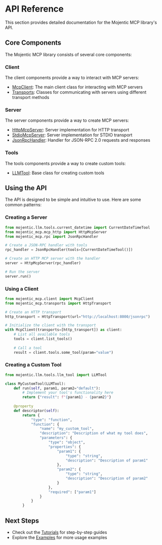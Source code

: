 # API Reference

This section provides detailed documentation for the Mojentic MCP library's API.

## Core Components

The Mojentic MCP library consists of several core components:

### Client

The client components provide a way to interact with MCP servers:

- [McpClient](client.md): The main client class for interacting with MCP servers
- [Transports](transports.md): Classes for communicating with servers using different transport methods

### Server

The server components provide a way to create MCP servers:

- [HttpMcpServer](http-server.md): Server implementation for HTTP transport
- [StdioMcpServer](stdio-server.md): Server implementation for STDIO transport
- [JsonRpcHandler](rpc.md): Handler for JSON-RPC 2.0 requests and responses

### Tools

The tools components provide a way to create custom tools:

- [LLMTool](llm-tool.md): Base class for creating custom tools

## Using the API

The API is designed to be simple and intuitive to use. Here are some common patterns:

### Creating a Server

```python
from mojentic.llm.tools.current_datetime import CurrentDateTimeTool
from mojentic_mcp.mcp_http import HttpMcpServer
from mojentic_mcp.rpc import JsonRpcHandler

# Create a JSON-RPC handler with tools
rpc_handler = JsonRpcHandler(tools=[CurrentDateTimeTool()])

# Create an HTTP MCP server with the handler
server = HttpMcpServer(rpc_handler)

# Run the server
server.run()
```

### Using a Client

```python
from mojentic_mcp.client import McpClient
from mojentic_mcp.transports import HttpTransport

# Create an HTTP transport
http_transport = HttpTransport(url="http://localhost:8000/jsonrpc")

# Initialize the client with the transport
with McpClient(transports=[http_transport]) as client:
    # List all available tools
    tools = client.list_tools()
    
    # Call a tool
    result = client.tools.some_tool(param="value")
```

### Creating a Custom Tool

```python
from mojentic.llm.tools.llm_tool import LLMTool

class MyCustomTool(LLMTool):
    def run(self, param1, param2="default"):
        # Implement your tool's functionality here
        return {"result": f"{param1} - {param2}"}
    
    @property
    def descriptor(self):
        return {
            "type": "function",
            "function": {
                "name": "my_custom_tool",
                "description": "Description of what my tool does",
                "parameters": {
                    "type": "object",
                    "properties": {
                        "param1": {
                            "type": "string",
                            "description": "Description of param1"
                        },
                        "param2": {
                            "type": "string",
                            "description": "Description of param2"
                        }
                    },
                    "required": ["param1"]
                }
            }
        }
```

## Next Steps

- Check out the [Tutorials](../tutorials/index.md) for step-by-step guides
- Explore the [Examples](https://github.com/svetzal/mojentic-mcp/tree/main/src/_examples) for more usage examples